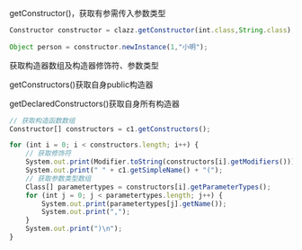 getConstructor()，获取有参需传入参数类型

```javascript
Constructor constructor = clazz.getConstructor(int.class,String.class);
	
Object person = constructor.newInstance(1,"小明");
```



获取构造器数组及构造器修饰符、参数类型

getConstructors()获取自身public构造器

getDeclaredConstructors()获取自身所有构造器

```javascript
// 获取构造函数数组
Constructor[] constructors = c1.getConstructors();

for (int i = 0; i < constructors.length; i++) {
	// 获取修饰符
	System.out.print(Modifier.toString(constructors[i].getModifiers()));
	System.out.print(" " + c1.getSimpleName() + "(");
	// 获取参数类型数组
	Class[] parametertypes = constructors[i].getParameterTypes();
	for (int j = 0; j < parametertypes.length; j++) {
		System.out.print(parametertypes[j].getName());
		System.out.print(",");
	}
	System.out.print(")\n");
}

```

